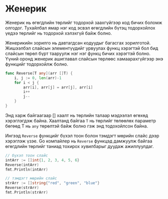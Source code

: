 # Женерик

Женерик нь өгөгдлийн төрлийг тодорхой заахгүйгээр код бичих боломж олгодог. Тухайлбал ямар нэг код эсвэл өгөгдлийн бүтэц тодорхойлох үедээ төрлийг нь тодорхой хэлэхгүй байж болно.

Женерикийн зорилго нь давтагдсан кодуудыг багасгах зорилготой. Жишээлбэл слайсын элементүүдийг урвуулах функц хэрэгтэй бол бид слайсын төрөл бүрт тааруулж нэг нэг функц бичих хэрэгтэй болно. Үүний оронд женерик ашиглавал слайсын төрлөөс хамаарахгүйгээр энэ функцийг тодорхойлж болно.

```go
func Reverse[T any](arr []T) {
	i, j := 0, len(arr)-1
	for i < j {
		arr[i], arr[j] = arr[j], arr[i]
		i++
		j--
	}
}
```

Энд харж байгаагаар [] хаалт нь төрлийн талаар мэдээлэл өгөхөд хэрэглэгдэж байна. Хаалтанд байгаа `T` нь төрлийг төлөөлөх параметр бөгөөд T нь `any` төрөлтэй байж болно гэж энд тодохойлсон байна.

Ингээд `Reverse` функцийг бүхэл тоон болон тэмдэгт мөрийн слайс дээр хэрэглэж үзэе. Go компайлер нь `Reverse` функцэд дамжуулж байгаа өгөгдлийн төрлийг таниад тохирох хувилбарыг дуудаж ажиллуулдаг.

```go
// бүхэл тоон слайс
intArr := []int{1, 2, 3, 4, 5, 6}
Reverse(intArr)
fmt.Println(intArr)

// тэмдэгт мөрийн слайс
strArr := []string{"red", "green", "blue"}
Reverse(strArr)
fmt.Println(strArr)
```